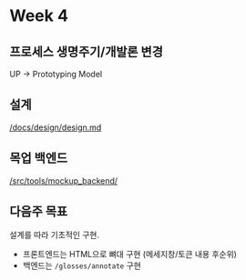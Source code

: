 # Week 4

## 프로세스 생명주기/개발론 변경
UP -> Prototyping Model

## 설계
[/docs/design/design.md](/docs/design/design.md)

## 목업 백엔드
[/src/tools/mockup_backend/](/src/tools/mockup_backend/)

## 다음주 목표
설계를 따라 기초적인 구현.
- 프론트엔드는 HTML으로 뼈대 구현 (메세지창/토큰 내용 후순위)
- 백엔드는 `/glosses/annotate` 구현